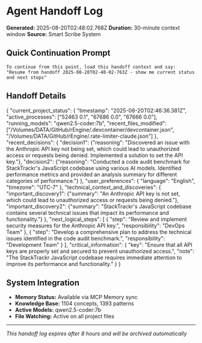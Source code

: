 # Agent Handoff Log

**Generated:** 2025-08-20T02:48:02.768Z
**Duration:** 30-minute context window
**Source:** Smart Scribe System

## Quick Continuation Prompt

```
To continue from this point, load this handoff context and say:
"Resume from handoff 2025-08-20T02-48-02-763Z - show me current status and next steps"
```

## Handoff Details

{
  "current_project_status": {
    "timestamp": "2025-08-20T02:46:36.381Z",
    "active_processes": ["52463 0.1", "67686 0.0", "67666 0.0"],
    "running_models": "qwen2.5-coder:7b",
    "recent_files_modified": ["/Volumes/DATA/GitHub/rEngine/.devcontainer/devcontainer.json", "/Volumes/DATA/GitHub/rEngine/.rate-limiter-claude.json"]
  },
  "recent_decisions": {
    "decision1": {"reasoning": "Discovered an issue with the Anthropic API key not being set, which could lead to unauthorized access or requests being denied. Implemented a solution to set the API key."},
    "decision2": {"reasoning": "Conducted a code audit benchmark for StackTrackr's JavaScript codebase using various AI models. Identified performance metrics and provided an analysis summary for different categories of performance."}
  },
  "user_preferences": {
    "language": "English",
    "timezone": "UTC-7"
  },
  "technical_context_and_discoveries": {
    "important_discovery1": {"summary": "An Anthropic API key is not set, which could lead to unauthorized access or requests being denied."},
    "important_discovery2": {"summary": "StackTrackr's JavaScript codebase contains several technical issues that impact its performance and functionality."}
  },
  "next_logical_steps": [
    {
      "step": "Review and implement security measures for the Anthropic API key.",
      "responsibility": "DevOps Team"
    },
    {
      "step": "Develop a comprehensive plan to address the technical issues identified in the code audit benchmark.",
      "responsibility": "Development Team"
    }
  ],
  "critical_information": {
    "key": "Ensure that all API keys are properly set and secured to prevent unauthorized access.",
    "note": "The StackTrackr JavaScript codebase requires immediate attention to improve its performance and functionality."
  }
}

## System Integration

- **Memory Status:** Available via MCP Memory sync
- **Knowledge Base:** 1104 concepts, 1393 patterns
- **Active Models:** qwen2.5-coder:7b
- **File Watching:** Active on all project files

---
*This handoff log expires after 8 hours and will be archived automatically*
